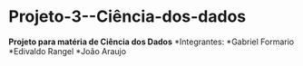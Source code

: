 # Projeto-3--Ciência-dos-dados

**Projeto para matéria de Ciência dos Dados**
*Integrantes:
  *Gabriel Formario 
  *Edivaldo Rangel
  *João Araujo
  
